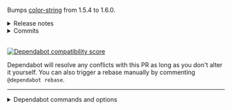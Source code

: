 Bumps [color-string](https://github.com/Qix-/color-string) from 1.5.4 to 1.6.0.
<details>
<summary>Release notes</summary>
<p><em>Sourced from <a href="https://github.com/Qix-/color-string/releases">color-string's releases</a>.</em></p>
<blockquote>
<h2>1.6.0</h2>
<h1>Minor release 1.6.0</h1>
<ul>
<li><a href="https://github.com/Qix-/color-string/issues/55">#55</a> - Add support for space-separated HSL</li>
</ul>
<p>Thanks <a href="https://github.com/htunnicliff"><code>@​htunnicliff</code></a> for the contribution :)</p>
<h2>1.5.5 (Patch/Security Release) - hwb() ReDos patch (low-severity)</h2>
<blockquote>
<p>Release notes copied verbatim from the commit message, which can be found here: 0789e21284c33d89ebc4ab4ca6f759b9375ac9d3</p>
</blockquote>
<pre><code>Discovered by Yeting Li, c/o Colin Ife via Snyk.io.
<p>A ReDos (Regular Expression Denial of Service) vulnerability
was responsibly disclosed to me via email by Colin on
Mar 5 2021 regarding an exponential time complexity for
linearly increasing input lengths for <code>hwb()</code> color strings.</p>
<p>Strings reaching more than 5000 characters would see several
milliseconds of processing time; strings reaching more than
50,000 characters began seeing 1500ms (1.5s) of processing time.</p>
<p>The cause was due to a the regular expression that parses
hwb() strings - specifically, the hue value - where
the integer portion of the hue value used a 0-or-more quantifier
shortly thereafter followed by a 1-or-more quantifier.</p>
<p>This caused excessive backtracking and a cartesian scan,
resulting in exponential time complexity given a linear
increase in input length.</p>
<p>Thank you Yeting Li and Colin Ife for bringing this to my
attention in a secure, responsible and professional manner.</p>
<p>A CVE will not be assigned for this vulnerability.
</code></pre></p>
</blockquote>
</details>
<details>
<summary>Commits</summary>
<ul>
<li><a href="https://github.com/Qix-/color-string/commit/1a68f9e91266f504e33441fcab59af22fcb1358d"><code>1a68f9e</code></a> 1.6.0</li>
<li><a href="https://github.com/Qix-/color-string/commit/2b6f59cfa64288b6c1028e666d1ea8b6a4b0132e"><code>2b6f59c</code></a> Add additional HSL examples to README</li>
<li><a href="https://github.com/Qix-/color-string/commit/6f73e205202c95ba7e6fd5afdffedd4552579a38"><code>6f73e20</code></a> Update HSL regular expression</li>
<li><a href="https://github.com/Qix-/color-string/commit/02645465a23f5bcfb35bd44e29667397a4595ec2"><code>0264546</code></a> Add tests for space-separated HSL syntax</li>
<li><a href="https://github.com/Qix-/color-string/commit/966ae4d80fc8f237674d099ce6214a9fb6a816bb"><code>966ae4d</code></a> 1.5.5</li>
<li><a href="https://github.com/Qix-/color-string/commit/0789e21284c33d89ebc4ab4ca6f759b9375ac9d3"><code>0789e21</code></a> fix ReDos in hwb() parser (low-severity)</li>
<li>See full diff in <a href="https://github.com/Qix-/color-string/compare/1.5.4...1.6.0">compare view</a></li>
</ul>
</details>
<br />


[![Dependabot compatibility score](https://dependabot-badges.githubapp.com/badges/compatibility_score?dependency-name=color-string&package-manager=npm_and_yarn&previous-version=1.5.4&new-version=1.6.0)](https://docs.github.com/en/github/managing-security-vulnerabilities/about-dependabot-security-updates#about-compatibility-scores)

Dependabot will resolve any conflicts with this PR as long as you don't alter it yourself. You can also trigger a rebase manually by commenting `@dependabot rebase`.

[//]: # (dependabot-automerge-start)
[//]: # (dependabot-automerge-end)

---

<details>
<summary>Dependabot commands and options</summary>
<br />

You can trigger Dependabot actions by commenting on this PR:
- `@dependabot rebase` will rebase this PR
- `@dependabot recreate` will recreate this PR, overwriting any edits that have been made to it
- `@dependabot merge` will merge this PR after your CI passes on it
- `@dependabot squash and merge` will squash and merge this PR after your CI passes on it
- `@dependabot cancel merge` will cancel a previously requested merge and block automerging
- `@dependabot reopen` will reopen this PR if it is closed
- `@dependabot close` will close this PR and stop Dependabot recreating it. You can achieve the same result by closing it manually
- `@dependabot ignore this major version` will close this PR and stop Dependabot creating any more for this major version (unless you reopen the PR or upgrade to it yourself)
- `@dependabot ignore this minor version` will close this PR and stop Dependabot creating any more for this minor version (unless you reopen the PR or upgrade to it yourself)
- `@dependabot ignore this dependency` will close this PR and stop Dependabot creating any more for this dependency (unless you reopen the PR or upgrade to it yourself)
- `@dependabot use these labels` will set the current labels as the default for future PRs for this repo and language
- `@dependabot use these reviewers` will set the current reviewers as the default for future PRs for this repo and language
- `@dependabot use these assignees` will set the current assignees as the default for future PRs for this repo and language
- `@dependabot use this milestone` will set the current milestone as the default for future PRs for this repo and language

You can disable automated security fix PRs for this repo from the [Security Alerts page](https://github.com/shfshanyue/Daily-Question/network/alerts).

</details>
